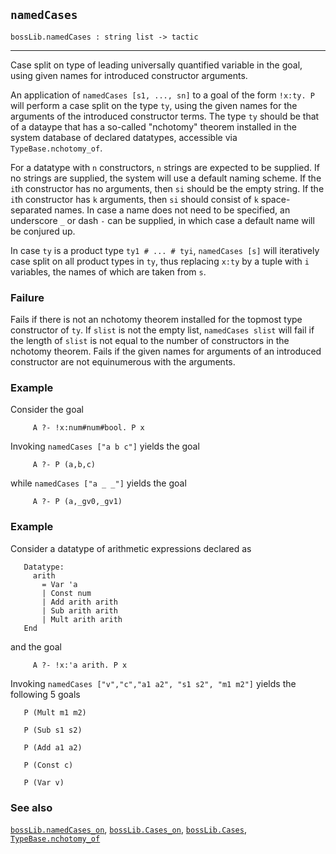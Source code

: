 ## `namedCases`

``` hol4
bossLib.namedCases : string list -> tactic
```

------------------------------------------------------------------------

Case split on type of leading universally quantified variable in the
goal, using given names for introduced constructor arguments.

An application of `namedCases [s1, ..., sn]` to a goal of the form
`!x:ty. P` will perform a case split on the type `ty`, using the given
names for the arguments of the introduced constructor terms. The type
`ty` should be that of a dataype that has a so-called "nchotomy" theorem
installed in the system database of declared datatypes, accessible via
`TypeBase.nchotomy_of`.

For a datatype with `n` constructors, `n` strings are expected to be
supplied. If no strings are supplied, the system will use a default
naming scheme. If the `i`th constructor has no arguments, then `si`
should be the empty string. If the `i`th constructor has `k` arguments,
then `si` should consist of `k` space-separated names. In case a name
does not need to be specified, an underscore `_` or dash `-` can be
supplied, in which case a default name will be conjured up.

In case `ty` is a product type `ty1 # ... # tyi`, `namedCases [s]` will
iteratively case split on all product types in `ty`, thus replacing
`x:ty` by a tuple with `i` variables, the names of which are taken from
`s`.

### Failure

Fails if there is not an nchotomy theorem installed for the topmost type
constructor of `ty`. If `slist` is not the empty list,
`namedCases slist` will fail if the length of `slist` is not equal to
the number of constructors in the nchotomy theorem. Fails if the given
names for arguments of an introduced constructor are not equinumerous
with the arguments.

### Example

Consider the goal

``` hol4
     A ?- !x:num#num#bool. P x
```

Invoking `namedCases ["a b c"]` yields the goal

``` hol4
     A ?- P (a,b,c)
```

while `namedCases ["a _ _"]` yields the goal

``` hol4
     A ?- P (a,_gv0,_gv1)
```

### Example

Consider a datatype of arithmetic expressions declared as

``` hol4
   Datatype:
     arith
       = Var 'a
       | Const num
       | Add arith arith
       | Sub arith arith
       | Mult arith arith
   End
```

and the goal

``` hol4
     A ?- !x:'a arith. P x
```

Invoking `namedCases ["v","c","a1 a2", "s1 s2", "m1 m2"]` yields the
following 5 goals

``` hol4
   P (Mult m1 m2)

   P (Sub s1 s2)

   P (Add a1 a2)

   P (Const c)

   P (Var v)
```

### See also

[`bossLib.namedCases_on`](#bossLib.namedCases_on),
[`bossLib.Cases_on`](#bossLib.Cases_on),
[`bossLib.Cases`](#bossLib.Cases),
[`TypeBase.nchotomy_of`](#TypeBase.nchotomy_of)

